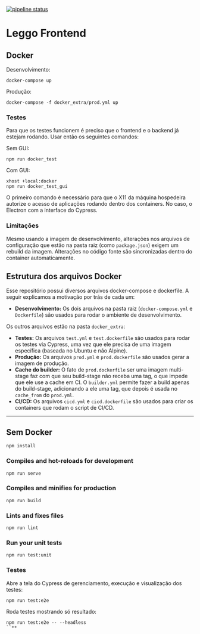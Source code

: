 [![pipeline status](https://gitlab.com/analytics-ufcg/agora-digital-frontend/badges/master/pipeline.svg)](https://gitlab.com/analytics-ufcg/agora-digital-frontend/commits/master)

# Leggo Frontend

## Docker

Desenvolvimento:
```
docker-compose up
```
Produção:
```
docker-compose -f docker_extra/prod.yml up
```

### Testes

Para que os testes funcionem é preciso que o frontend e o backend já estejam rodando.
Usar então os seguintes comandos:

Sem GUI:
```
npm run docker_test
```
Com GUI:
```
xhost +local:docker
npm run docker_test_gui
```
O primeiro comando é necessário para que o X11 da máquina hospedeira autorize o acesso de aplicações rodando dentro dos containers. No caso, o Electron com a interface do Cypress.

### Limitações

Mesmo usando a imagem de desenvolvimento, alterações nos arquivos de configuração que estão na pasta raiz (como `package.json`) exigem um rebuild da imagem. Alterações no código fonte são sincronizadas dentro do container automaticamente.

## Estrutura dos arquivos Docker

Esse repositório possui diversos arquivos docker-compose e dockerfile.
A seguir explicamos a motivação por trás de cada um:

- **Desenvolvimento:** Os dois arquivos na pasta raiz (`docker-compose.yml` e `Dockerfile`) são usados para rodar o ambiente de desenvolvimento.

Os outros arquivos estão na pasta `docker_extra`:

- **Testes:** Os arquivos `test.yml` e `test.dockerfile` são usados para rodar os testes via Cypress, uma vez que ele precisa de uma imagem específica (baseada no Ubuntu e não Alpine).
- **Produção:** Os arquivos `prod.yml` e `prod.dockerfile` são usados gerar a imagem de produção.
- **Cache do builder:** O fato de `prod.dockerfile` ser uma imagem multi-stage faz com que seu build-stage não receba uma tag, o que impede que ele use a cache em CI. O `builder.yml` permite fazer a build apenas do build-stage, adicionando a ele uma tag, que depois é usada no `cache_from` do `prod.yml`.
- **CI/CD:** Os arquivos `cicd.yml` e `cicd.dockerfile` são usados para criar os containers que rodam o script de CI/CD.

---

## Sem Docker
```
npm install
```

### Compiles and hot-reloads for development
```
npm run serve
```

### Compiles and minifies for production
```
npm run build
```

### Lints and fixes files
```
npm run lint
```

### Run your unit tests
```
npm run test:unit
```

### Testes

Abre a tela do Cypress de gerenciamento, execução e visualização dos testes:
```
npm run test:e2e 
```
Roda testes mostrando só resultado:
```
npm run test:e2e -- --headless
``**
